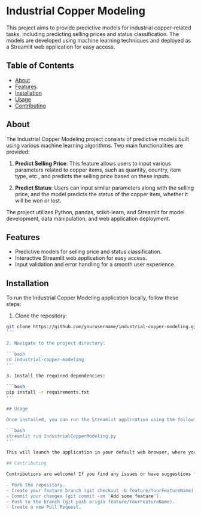 # Industrial Copper Modeling

This project aims to provide predictive models for industrial copper-related tasks, including predicting selling prices and status classification. The models are developed using machine learning techniques and deployed as a Streamlit web application for easy access.

## Table of Contents

- [About](#about)
- [Features](#features)
- [Installation](#installation)
- [Usage](#usage)
- [Contributing](#contributing)

## About

The Industrial Copper Modeling project consists of predictive models built using various machine learning algorithms. Two main functionalities are provided:

1. **Predict Selling Price**: This feature allows users to input various parameters related to copper items, such as quantity, country, item type, etc., and predicts the selling price based on these inputs.

2. **Predict Status**: Users can input similar parameters along with the selling price, and the model predicts the status of the copper item, whether it will be won or lost.

The project utilizes Python, pandas, scikit-learn, and Streamlit for model development, data manipulation, and web application deployment.

## Features

- Predictive models for selling price and status classification.
- Interactive Streamlit web application for easy access.
- Input validation and error handling for a smooth user experience.

## Installation

To run the Industrial Copper Modeling application locally, follow these steps:

1. Clone the repository:

  ```bash
  git clone https://github.com/yourusername/industrial-copper-modeling.git
  '''

2. Navigate to the project directory:

```bash
cd industrial-copper-modeling
'''

3. Install the required dependencies:

```bash
pip install -r requirements.txt
'''

## Usage

Once installed, you can run the Streamlit application using the following command:

```bash
streamlit run IndustrialCopperModeling.py
'''

This will launch the application in your default web browser, where you can interact with the predictive models.

## Contributing

Contributions are welcome! If you find any issues or have suggestions for improvements, please open an issue or create a pull request. Here's how you can contribute:

- Fork the repository.
- Create your feature branch (git checkout -b feature/YourFeatureName).
- Commit your changes (git commit -am 'Add some feature').
- Push to the branch (git push origin feature/YourFeatureName).
- Create a new Pull Request.
